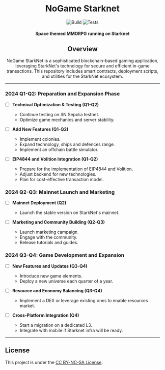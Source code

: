 <div align="center">

# NoGame Starknet
![Build](https://github.com/ametel01/nogame-starknet/actions/workflows/scarb.yml/badge.svg?style=for-the-badge&logo=github)
![Tests](https://github.com/ametel01/nogame-starknet/actions/workflows/test.yml/badge.svg?style=for-the-badge&logo=github)

<h4>Space themed MMORPG running on Starknet</h4>

## Overview

NoGame StarkNet is a sophisticated blockchain-based gaming application, leveraging StarkNet's technology for secure and efficient in-game transactions. This repository includes smart contracts, deployment scripts, and utilities for the StarkNet ecosystem.

</div>

---

### 2024 Q1-Q2: Preparation and Expansion Phase
- [ ] **Technical Optimization & Testing (Q1-Q2)**
   - Continue testing on SN Sepolia testnet.
   - Optimize game mechanics and server stability.

- [ ] **Add New Features (Q1-Q2)**
   - Implement colonies.
   - Expand technology, ships and defences range.
   - Implement an offchain battle simulator.

- [ ] **EIP4844 and Volition Integration (Q1-Q2)**
   - Prepare for the implementation of EIP4844 and Volition.
   - Adjust backend for new technologies.
   - Plan for cost-effective transaction model.

### 2024 Q2-Q3: Mainnet Launch and Marketing
- [ ] **Mainnet Deployment (Q2)**
   - Launch the stable version on StarkNet's mainnet.

- [ ] **Marketing and Community Building (Q2-Q3)**
   - Launch marketing campaign.
   - Engage with the community.
   - Release tutorials and guides.

### 2024 Q3-Q4: Game Development and Expansion
- [ ] **New Features and Updates (Q3-Q4)**
   - Introduce new game elements.
   - Deploy a new universe each quarter of a year.

- [ ] **Resource and Economy Balancing (Q3-Q4)**
   - Implement a DEX or leverage existing ones to enable resources market.

- [ ] **Cross-Platform Integration (Q4)**
   - Start a migration on a dedicated L3.
   - Integrate with mobile if Starknet infra will be ready.



</div>

---

## License


This project is under the [CC BY-NC-SA License](LICENSE).

</div>
